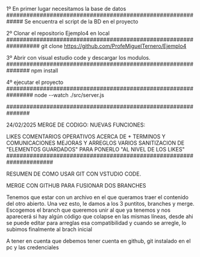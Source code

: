 1º En primer lugar necesitamos la base de datos
#############################################################
Se encuentra el script de la BD en el proyecto

2º Clonar el repositorio Ejemplo4 en local 
##################################################################
git clone https://github.com/ProfeMiguelTernero/Ejemplo4

3º Abrir con visual estudio code y descargar los modulos.
###############################################################
npm install

4º ejecutar el proyecto
################################################################
node --watch ./src/server.js

###############################################################


24/02/2025 MERGE DE CODIGO:
NUEVAS FUNCIONES:


LIKES
COMENTARIOS OPERATIVOS
ACERCA DE + TERMINOS Y COMUNICACIONES
MEJORAS Y ARREGLOS VARIOS
SANITIZACION DE "ELEMENTOS GUARDADOS" PARA PONERLO "AL  NIVEL DE LOS LIKES"
######################################################################


RESUMEN DE COMO USAR GIT CON VSTUDIO CODE.


MERGE CON GITHUB PARA FUSIONAR DOS BRANCHES

Tenemos que estar con un archivo en el que queramos traer el contenido del otro abierto. Una vez esto, le damos a los 3 puntitos, branches y merge. Escogemos el branch que queremos unir al que ya tenemos y nos aparecerá si hay algún código que colapse en las mismas líneas, desde ahi se puede editar para arreglas esa compatibilidad y cuando se arregle, lo subimos finalmente al brach inicial

A tener en cuenta que debemos tener cuenta en github, git instalado en el pc y las credenciales 

